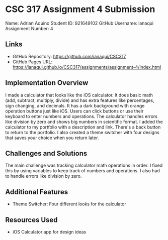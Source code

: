 # CSC 317 Assignment 4 Submission
Name: Adrian Aquino
Student ID: 921649102
GitHub Username: ianaqui
Assignment Number: 4

## Links
- GitHub Repository: https://github.com/ianaqui/CSC317
- GitHub Pages URL: https://ianaqui.github.io/CSC317/assignments/assignment-4/index.html

## Implementation Overview
I made a calculator that looks like the iOS calculator. It does basic math (add, subtract, multiply, divide) and has extra features like percentages, sign changing, and decimals. It has a dark background with orange operation buttons just like iOS. Users can click buttons or use their keyboard to enter numbers and operations. The calculator handles errors like division by zero and shows big numbers in scientific format. I added the calculator to my portfolio with a description and link. There's a back button to return to the portfolio. I also created a theme switcher with four designs that saves your choice when you return later.

## Challenges and Solutions
The main challenge was tracking calculator math operations in order. I fixed this by using variables to keep track of numbers and operations. I also had to handle errors like division by zero.

## Additional Features
- Theme Switcher: Four different looks for the calculator

## Resources Used
- iOS Calculator app for design ideas